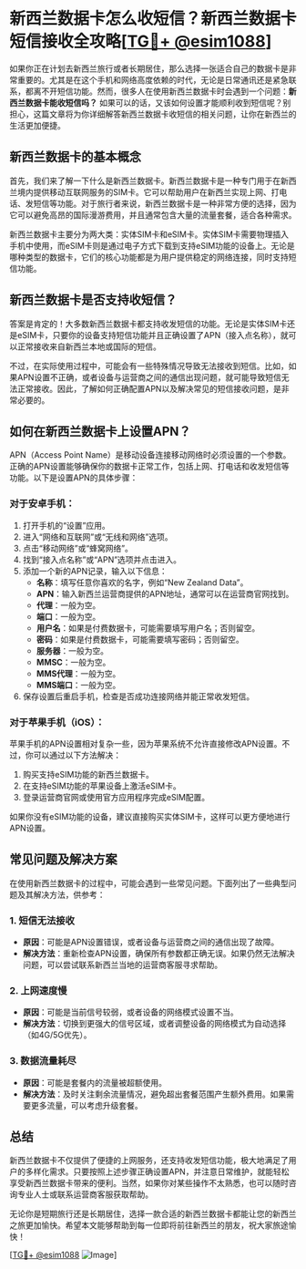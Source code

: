 # 新西兰数据卡怎么收短信？新西兰数据卡短信接收全攻略[[TG💪+ @esim1088](https://t.me/s/esim1088)]

如果你正在计划去新西兰旅行或者长期居住，那么选择一张适合自己的数据卡是非常重要的。尤其是在这个手机和网络高度依赖的时代，无论是日常通讯还是紧急联系，都离不开短信功能。然而，很多人在使用新西兰数据卡时会遇到一个问题：**新西兰数据卡能收短信吗？** 如果可以的话，又该如何设置才能顺利收到短信呢？别担心，这篇文章将为你详细解答新西兰数据卡收短信的相关问题，让你在新西兰的生活更加便捷。

## 新西兰数据卡的基本概念

首先，我们来了解一下什么是新西兰数据卡。新西兰数据卡是一种专门用于在新西兰境内提供移动互联网服务的SIM卡。它可以帮助用户在新西兰实现上网、打电话、发短信等功能。对于旅行者来说，新西兰数据卡是一种非常方便的选择，因为它可以避免高昂的国际漫游费用，并且通常包含大量的流量套餐，适合各种需求。

新西兰数据卡主要分为两大类：实体SIM卡和eSIM卡。实体SIM卡需要物理插入手机中使用，而eSIM卡则是通过电子方式下载到支持eSIM功能的设备上。无论是哪种类型的数据卡，它们的核心功能都是为用户提供稳定的网络连接，同时支持短信功能。

## 新西兰数据卡是否支持收短信？

答案是肯定的！大多数新西兰数据卡都支持收发短信的功能。无论是实体SIM卡还是eSIM卡，只要你的设备支持短信功能并且正确设置了APN（接入点名称），就可以正常接收来自新西兰本地或国际的短信。

不过，在实际使用过程中，可能会有一些特殊情况导致无法接收到短信。比如，如果APN设置不正确，或者设备与运营商之间的通信出现问题，就可能导致短信无法正常接收。因此，了解如何正确配置APN以及解决常见的短信接收问题，是非常必要的。

## 如何在新西兰数据卡上设置APN？

APN（Access Point Name）是移动设备连接移动网络时必须设置的一个参数。正确的APN设置能够确保你的数据卡正常工作，包括上网、打电话和收发短信等功能。以下是设置APN的具体步骤：

### 对于安卓手机：
1. 打开手机的“设置”应用。
2. 进入“网络和互联网”或“无线和网络”选项。
3. 点击“移动网络”或“蜂窝网络”。
4. 找到“接入点名称”或“APN”选项并点击进入。
5. 添加一个新的APN记录，输入以下信息：
   - **名称**：填写任意你喜欢的名字，例如“New Zealand Data”。
   - **APN**：输入新西兰运营商提供的APN地址，通常可以在运营商官网找到。
   - **代理**：一般为空。
   - **端口**：一般为空。
   - **用户名**：如果是付费数据卡，可能需要填写用户名；否则留空。
   - **密码**：如果是付费数据卡，可能需要填写密码；否则留空。
   - **服务器**：一般为空。
   - **MMSC**：一般为空。
   - **MMS代理**：一般为空。
   - **MMS端口**：一般为空。
6. 保存设置后重启手机，检查是否成功连接网络并能正常收发短信。

### 对于苹果手机（iOS）：
苹果手机的APN设置相对复杂一些，因为苹果系统不允许直接修改APN设置。不过，你可以通过以下方法解决：
1. 购买支持eSIM功能的新西兰数据卡。
2. 在支持eSIM功能的苹果设备上激活eSIM卡。
3. 登录运营商官网或使用官方应用程序完成eSIM配置。

如果你没有eSIM功能的设备，建议直接购买实体SIM卡，这样可以更方便地进行APN设置。

## 常见问题及解决方案

在使用新西兰数据卡的过程中，可能会遇到一些常见问题。下面列出了一些典型问题及其解决方法，供参考：

### 1. 短信无法接收
- **原因**：可能是APN设置错误，或者设备与运营商之间的通信出现了故障。
- **解决方法**：重新检查APN设置，确保所有参数都正确无误。如果仍然无法解决问题，可以尝试联系新西兰当地的运营商客服寻求帮助。

### 2. 上网速度慢
- **原因**：可能是当前信号较弱，或者设备的网络模式设置不当。
- **解决方法**：切换到更强大的信号区域，或者调整设备的网络模式为自动选择（如4G/5G优先）。

### 3. 数据流量耗尽
- **原因**：可能是套餐内的流量被超额使用。
- **解决方法**：及时关注剩余流量情况，避免超出套餐范围产生额外费用。如果需要更多流量，可以考虑升级套餐。

## 总结

新西兰数据卡不仅提供了便捷的上网服务，还支持收发短信功能，极大地满足了用户的多样化需求。只要按照上述步骤正确设置APN，并注意日常维护，就能轻松享受新西兰数据卡带来的便利。当然，如果你对某些操作不太熟悉，也可以随时咨询专业人士或联系运营商客服获取帮助。

无论你是短期旅行还是长期居住，选择一款合适的新西兰数据卡都能让您的新西兰之旅更加愉快。希望本文能够帮助到每一位即将前往新西兰的朋友，祝大家旅途愉快！

[[TG💪+ @esim1088](https://t.me/s/esim1088) ![Image](https://i.postimg.cc/4NQfJmqS/Snipaste-2025-05-13-00-14-12.png)]